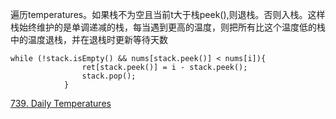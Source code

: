 遍历temperatures。如果栈不为空且当前t大于栈peek(),则退栈。否则入栈。这样栈始终维护的是单调递减的栈，每当遇到更高的温度，则把所有比这个温度低的栈中的温度退栈，并在退栈时更新等待天数


```` 
while (!stack.isEmpty() && nums[stack.peek()] < nums[i]){
                ret[stack.peek()] = i - stack.peek();
                stack.pop();
            }
````
[739. Daily Temperatures](https://leetcode.com/problems/daily-temperatures/)
